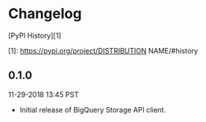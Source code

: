 # Changelog

[PyPI History][1]

[1]: https://pypi.org/project/DISTRIBUTION NAME/#history

## 0.1.0

11-29-2018 13:45 PST

- Initial release of BigQuery Storage API client.

